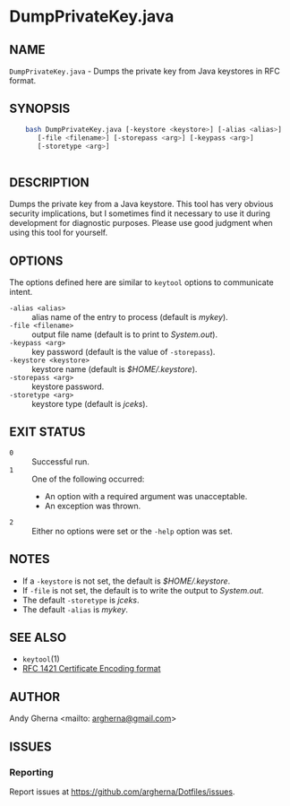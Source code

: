 # DumpPrivateKey.java

## NAME
`DumpPrivateKey.java` - Dumps the private key from Java keystores in RFC format.

## SYNOPSIS

```bash
    bash DumpPrivateKey.java [-keystore <keystore>] [-alias <alias>] 
       [-file <filename>] [-storepass <arg>] [-keypass <arg>]
       [-storetype <arg>]
       
```

## DESCRIPTION

Dumps the private key from a Java keystore. This tool has very obvious security implications, but I sometimes find it necessary to use it during development for diagnostic purposes. Please use good judgment when using this tool for yourself.

## OPTIONS

The options defined here are similar to `keytool` options to communicate intent.

<dl>
<dt><code>-alias &lt;alias&gt;</code>
<dd>alias name of the entry to process (default is <em>mykey</em>).
<dt><code>-file &lt;filename&gt;</code>
<dd>output file name (default is to print to <em>System.out</em>).
<dt><code>-keypass &lt;arg&gt;</code>
<dd>key password (default is the value of <code>-storepass</code>).
<dt><code>-keystore &lt;keystore&gt;</code>
<dd>keystore name (default is <em>$HOME/.keystore</em>).
<dt><code>-storepass &lt;arg&gt;</code>
<dd>keystore password.
<dt><code>-storetype &lt;arg&gt;</code>
<dd>keystore type (default is <em>jceks</em>).
</dl>

## EXIT STATUS

<dl>
<dt><code>0</code>
<dd>Successful run.
<dt><code>1</code>
<dd>One of the following occurred:
<ul>
<li>An option with a required argument was unacceptable.
<li>An exception was thrown.
</ul>
<dt><code>2</code>
<dd>Either no options were set or the <code>-help</code> option was set. 
</dl>

## NOTES

* If a `-keystore` is not set, the default is *$HOME/.keystore*.
* If `-file` is not set, the default is to write the output to *System.out*.
* The default `-storetype` is *jceks*.
* The default `-alias` is *mykey*.

## SEE ALSO

* `keytool`(1)
* [RFC 1421 Certificate Encoding format](https://docs.oracle.com/javase/7/docs/technotes/tools/solaris/keytool.html#EncodeCertificate)

## AUTHOR

Andy Gherna <mailto: argherna@gmail.com>

## ISSUES

### Reporting

Report issues at https://github.com/argherna/Dotfiles/issues.
